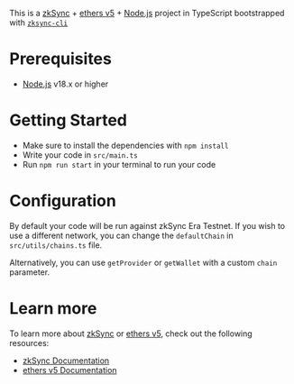 This is a [zkSync](https://zksync.io) + [ethers v5](https://docs.ethers.org/v5/) + [Node.js](https://nodejs.org/) project in TypeScript bootstrapped with [`zksync-cli`](https://github.com/matter-labs/zksync-cli)

# Prerequisites

- [Node.js](https://nodejs.org/) v18.x or higher

# Getting Started

- Make sure to install the dependencies with `npm install`
- Write your code in `src/main.ts`
- Run `npm run start` in your terminal to run your code

# Configuration

By default your code will be run against zkSync Era Testnet. If you wish to use a different network, you can change the `defaultChain` in `src/utils/chains.ts` file.

Alternatively, you can use `getProvider` or `getWallet` with a custom `chain` parameter.

# Learn more

To learn more about [zkSync](https://zksync.io) or [ethers v5](https://docs.ethers.org/v5/), check out the following resources:

- [zkSync Documentation](https://era.zksync.io/docs/dev)
- [ethers v5 Documentation](https://docs.ethers.org/v5/)
